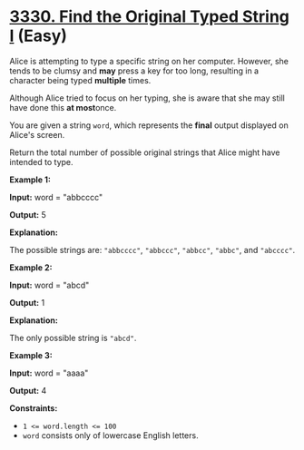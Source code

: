 # [3330. Find the Original Typed String I][link] (Easy)

[link]: https://leetcode.com/problems/find-the-original-typed-string-i/

Alice is attempting to type a specific string on her computer. However, she tends to be clumsy and
**may** press a key for too long, resulting in a character being typed **multiple** times.

Although Alice tried to focus on her typing, she is aware that she may still have done this **at
most**once.

You are given a string `word`, which represents the **final** output displayed on Alice's screen.

Return the total number of possible original strings that Alice might have intended to type.

**Example 1:**

**Input:** word = "abbcccc"

**Output:** 5

**Explanation:**

The possible strings are: `"abbcccc"`, `"abbccc"`, `"abbcc"`, `"abbc"`, and `"abcccc"`.

**Example 2:**

**Input:** word = "abcd"

**Output:** 1

**Explanation:**

The only possible string is `"abcd"`.

**Example 3:**

**Input:** word = "aaaa"

**Output:** 4

**Constraints:**

- `1 <= word.length <= 100`
- `word` consists only of lowercase English letters.
